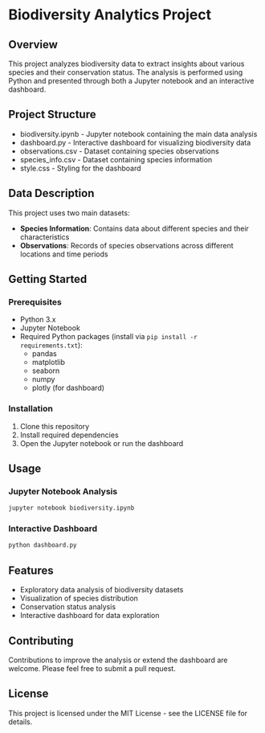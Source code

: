 # Biodiversity Analytics Project

## Overview
This project analyzes biodiversity data to extract insights about various species and their conservation status. The analysis is performed using Python and presented through both a Jupyter notebook and an interactive dashboard.

## Project Structure
- biodiversity.ipynb - Jupyter notebook containing the main data analysis
- dashboard.py - Interactive dashboard for visualizing biodiversity data
- observations.csv - Dataset containing species observations
- species_info.csv - Dataset containing species information
- style.css - Styling for the dashboard

## Data Description
This project uses two main datasets:
- **Species Information**: Contains data about different species and their characteristics
- **Observations**: Records of species observations across different locations and time periods

## Getting Started

### Prerequisites
- Python 3.x
- Jupyter Notebook
- Required Python packages (install via `pip install -r requirements.txt`):
  - pandas
  - matplotlib
  - seaborn
  - numpy
  - plotly (for dashboard)

### Installation
1. Clone this repository
2. Install required dependencies
3. Open the Jupyter notebook or run the dashboard

## Usage

### Jupyter Notebook Analysis
```bash
jupyter notebook biodiversity.ipynb
```

### Interactive Dashboard
```bash
python dashboard.py
```

## Features
- Exploratory data analysis of biodiversity datasets
- Visualization of species distribution
- Conservation status analysis
- Interactive dashboard for data exploration

## Contributing
Contributions to improve the analysis or extend the dashboard are welcome. Please feel free to submit a pull request.

## License
This project is licensed under the MIT License - see the LICENSE file for details.